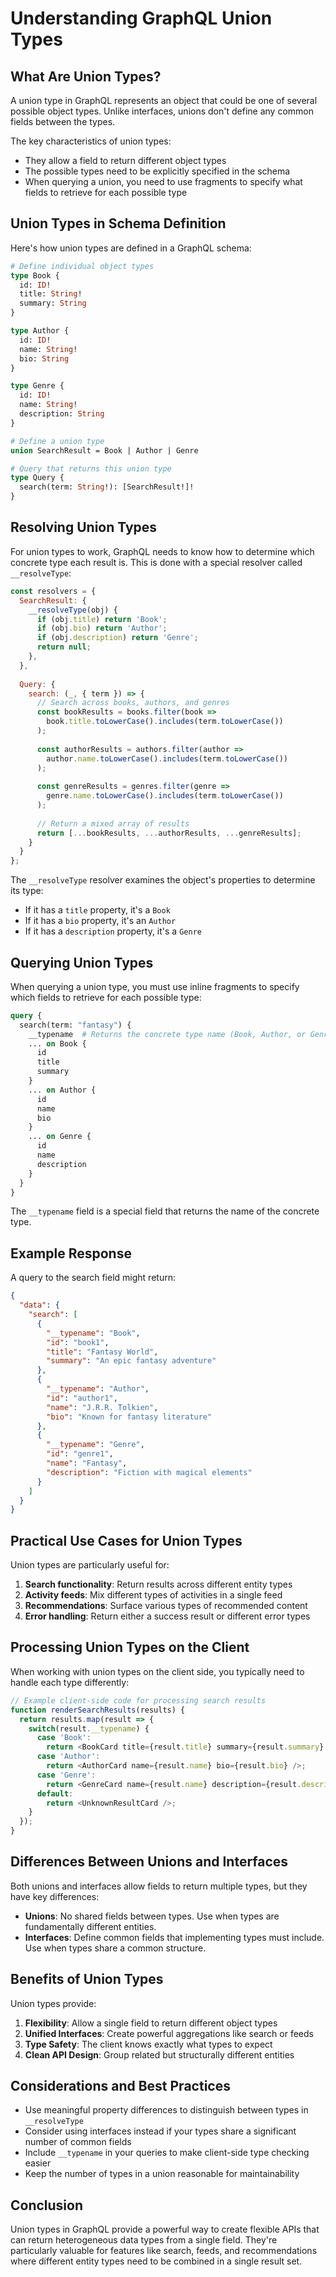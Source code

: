 # Understanding GraphQL Union Types

## What Are Union Types?

A union type in GraphQL represents an object that could be one of several possible object types. Unlike interfaces, unions don't define any common fields between the types.

The key characteristics of union types:
- They allow a field to return different object types
- The possible types need to be explicitly specified in the schema
- When querying a union, you need to use fragments to specify what fields to retrieve for each possible type

## Union Types in Schema Definition

Here's how union types are defined in a GraphQL schema:

```graphql
# Define individual object types
type Book {
  id: ID!
  title: String!
  summary: String
}

type Author {
  id: ID!
  name: String!
  bio: String
}

type Genre {
  id: ID!
  name: String!
  description: String
}

# Define a union type
union SearchResult = Book | Author | Genre

# Query that returns this union type
type Query {
  search(term: String!): [SearchResult!]!
}
```

## Resolving Union Types

For union types to work, GraphQL needs to know how to determine which concrete type each result is. This is done with a special resolver called `__resolveType`:

```javascript
const resolvers = {
  SearchResult: {
    __resolveType(obj) {
      if (obj.title) return 'Book';
      if (obj.bio) return 'Author';
      if (obj.description) return 'Genre';
      return null;
    },
  },
  
  Query: {
    search: (_, { term }) => {
      // Search across books, authors, and genres
      const bookResults = books.filter(book => 
        book.title.toLowerCase().includes(term.toLowerCase())
      );
      
      const authorResults = authors.filter(author => 
        author.name.toLowerCase().includes(term.toLowerCase())
      );
      
      const genreResults = genres.filter(genre => 
        genre.name.toLowerCase().includes(term.toLowerCase())
      );
      
      // Return a mixed array of results
      return [...bookResults, ...authorResults, ...genreResults];
    }
  }
};
```

The `__resolveType` resolver examines the object's properties to determine its type:
- If it has a `title` property, it's a `Book`
- If it has a `bio` property, it's an `Author`
- If it has a `description` property, it's a `Genre`

## Querying Union Types

When querying a union type, you must use inline fragments to specify which fields to retrieve for each possible type:

```graphql
query {
  search(term: "fantasy") {
    __typename  # Returns the concrete type name (Book, Author, or Genre)
    ... on Book {
      id
      title
      summary
    }
    ... on Author {
      id
      name
      bio
    }
    ... on Genre {
      id
      name
      description
    }
  }
}
```

The `__typename` field is a special field that returns the name of the concrete type.

## Example Response

A query to the search field might return:

```json
{
  "data": {
    "search": [
      {
        "__typename": "Book",
        "id": "book1",
        "title": "Fantasy World",
        "summary": "An epic fantasy adventure"
      },
      {
        "__typename": "Author",
        "id": "author1",
        "name": "J.R.R. Tolkien",
        "bio": "Known for fantasy literature"
      },
      {
        "__typename": "Genre",
        "id": "genre1",
        "name": "Fantasy",
        "description": "Fiction with magical elements"
      }
    ]
  }
}
```

## Practical Use Cases for Union Types

Union types are particularly useful for:

1. **Search functionality**: Return results across different entity types
2. **Activity feeds**: Mix different types of activities in a single feed
3. **Recommendations**: Surface various types of recommended content
4. **Error handling**: Return either a success result or different error types

## Processing Union Types on the Client

When working with union types on the client side, you typically need to handle each type differently:

```javascript
// Example client-side code for processing search results
function renderSearchResults(results) {
  return results.map(result => {
    switch(result.__typename) {
      case 'Book':
        return <BookCard title={result.title} summary={result.summary} />;
      case 'Author':
        return <AuthorCard name={result.name} bio={result.bio} />;
      case 'Genre':
        return <GenreCard name={result.name} description={result.description} />;
      default:
        return <UnknownResultCard />;
    }
  });
}
```

## Differences Between Unions and Interfaces

Both unions and interfaces allow fields to return multiple types, but they have key differences:

- **Unions**: No shared fields between types. Use when types are fundamentally different entities.
- **Interfaces**: Define common fields that implementing types must include. Use when types share a common structure.

## Benefits of Union Types

Union types provide:

1. **Flexibility**: Allow a single field to return different object types
2. **Unified Interfaces**: Create powerful aggregations like search or feeds
3. **Type Safety**: The client knows exactly what types to expect
4. **Clean API Design**: Group related but structurally different entities

## Considerations and Best Practices

- Use meaningful property differences to distinguish between types in `__resolveType`
- Consider using interfaces instead if your types share a significant number of common fields
- Include `__typename` in your queries to make client-side type checking easier
- Keep the number of types in a union reasonable for maintainability

## Conclusion

Union types in GraphQL provide a powerful way to create flexible APIs that can return heterogeneous data types from a single field. They're particularly valuable for features like search, feeds, and recommendations where different entity types need to be combined in a single result set.